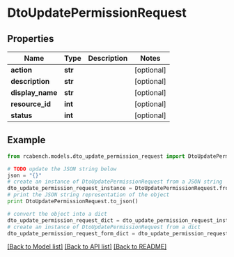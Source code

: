 # DtoUpdatePermissionRequest


## Properties

Name | Type | Description | Notes
------------ | ------------- | ------------- | -------------
**action** | **str** |  | [optional] 
**description** | **str** |  | [optional] 
**display_name** | **str** |  | [optional] 
**resource_id** | **int** |  | [optional] 
**status** | **int** |  | [optional] 

## Example

```python
from rcabench.models.dto_update_permission_request import DtoUpdatePermissionRequest

# TODO update the JSON string below
json = "{}"
# create an instance of DtoUpdatePermissionRequest from a JSON string
dto_update_permission_request_instance = DtoUpdatePermissionRequest.from_json(json)
# print the JSON string representation of the object
print DtoUpdatePermissionRequest.to_json()

# convert the object into a dict
dto_update_permission_request_dict = dto_update_permission_request_instance.to_dict()
# create an instance of DtoUpdatePermissionRequest from a dict
dto_update_permission_request_form_dict = dto_update_permission_request.from_dict(dto_update_permission_request_dict)
```
[[Back to Model list]](../README.md#documentation-for-models) [[Back to API list]](../README.md#documentation-for-api-endpoints) [[Back to README]](../README.md)


